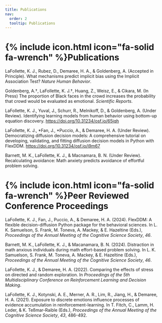 ```yaml
---
title: Publications
nav:
  order: 2
  tooltip: Publications
---
```


# {% include icon.html icon="fa-solid fa-wrench" %}Publications

LaFollette, K. J., Rubez, D., Demaree, H. A., & Goldenberg, A. (Accepted in Principle). What mechanisms predict implicit bias using the Implicit Association Test? *Nature Human Behavior*.

Goldenberg, A.†, LaFollette, K. J.†, Huang, Z., Weisz, E., & Cikara, M. (In Press) The proportion of Black faces in the crowd increases the probability that crowd would be evaluated as emotional. *Scientific Reports*.

LaFollette, K. J., Yuval, J., Schurr, R., Melnikoff, D., & Goldenberg, A. (Under Review). Identifying learning models from human behavior using bottom-up equation discovery. https://doi.org/10.31234/osf.io/65jqh

LaFollette, K. J., *Fan, J., *Puccio, A., & Demaree, H. A. (Under Review). Democratizing diffusion decision models: A comprehensive tutorial on developing, validating, and fitting diffusion decision models in Python with FlexDDM. https://doi.org/10.31234/osf.io/j9m67

Barnett, M. K., LaFollette, K. J., & Macnamara, B. N. (Under Review). Recalculating avoidance: Math anxiety predicts avoidance of effortful problem solving.

# {% include icon.html icon="fa-solid fa-wrench" %}Peer Reviewed Conference Proceedings

LaFollette, K. J., Fan, J., Puccio, A., & Demaree, H. A. (2024). FlexDDM: A flexible decision-diffusion Python package for the behavioral sciences. In L. K. Samuelson, S. Frank, M. Toneva, A. Mackey, & E. Hazeltine (Eds.), *Proceedings of the Annual Meeting of the Cognitive Science Society*, *46*.

Barnett, M. K., LaFollette, K. J., & Macanamara, B. N. (2024). Distraction in math anxious individuals during math effort-based problem solving. In L. K. Samuelson, S. Frank, M. Toneva, A. Mackey, & E. Hazeltine (Eds.), *Proceedings of the Annual Meeting of the Cognitive Science Society*, *46*.

LaFollette, K. J., & Demaree, H. A. (2022). Comparing the effects of stress on directed and random exploration. In *Proceedings of the 5th Multidisciplinary Conference on Reinforcement Learning and Decision Making*.

LaFollette, K. J., Kotynski, A. E., Merner, A. R., Lim, R., Jiang, H., & Demaree, H. A. (2021). Exposure to discrete emotions influence processes of evidence accumulation in reinforcement-learning. In T. Fitch, C., Lamm, H. Leder, & K. Teßmar-Raible (Eds.), *Proceedings of the Annual Meeting of the Cognitive Science Society*, *43*, 486-492.